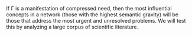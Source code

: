 If Γ is a manifestation of compressed need, then the most influential concepts in a network (those with the highest semantic gravity) will be those that address the most urgent and unresolved problems. We will test this by analyzing a large corpus of scientific literature.
